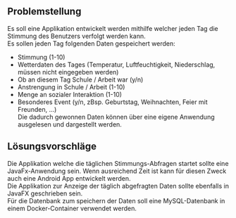 ## Problemstellung

Es soll eine Applikation entwickelt werden mithilfe welcher jeden Tag die Stimmung des Benutzers verfolgt werden kann.
<br>
Es sollen jeden Tag folgenden Daten gespeichert werden:
- Stimmung (1-10)
- Wetterdaten des Tages (Temperatur, Luftfeuchtigkeit, Niederschlag, müssen nicht eingegeben werden)
- Ob an diesem Tag Schule / Arbeit war (y/n)
- Anstrengung in Schule / Arbeit (1-10)
- Menge an sozialer Interaktion (1-10)
- Besonderes Event (y/n, zBsp. Geburtstag, Weihnachten, Feier mit Freunden, ...)
  <br>
  Die dadurch gewonnen Daten können über eine eigene Anwendung ausgelesen und dargestellt werden.


## Lösungsvorschläge

Die Applikation welche die täglichen Stimmungs-Abfragen startet sollte eine JavaFx-Anwendung sein. Wenn ausreichend Zeit ist kann für diesen Zweck auch eine Android App entwickelt werden.
<br>
Die Applikation zur Anzeige der täglich abgefragten Daten sollte ebenfalls in JavaFX geschrieben sein.
<br>
Für die Datenbank zum speichern der Daten soll eine MySQL-Datenbank in einem Docker-Container verwendet werden.

